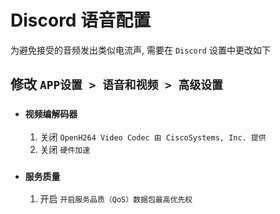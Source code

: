 # Discord 语音配置
为避免接受的音频发出类似电流声, 需要在 `Discord` 设置中更改如下

## 修改 `APP设置 > 语音和视频 > 高级设置`
* ### `视频编解码器`
    1. 关闭 `OpenH264 Video Codec 由 CiscoSystems, Inc. 提供`
    2. 关闭 `硬件加速`
* ### `服务质量`
    1. 开启 `开启服务品质（QoS）数据包最高优先权`
